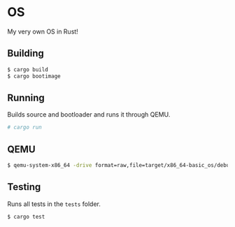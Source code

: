 # OS
My very own OS in Rust!

## Building
```bash
$ cargo build
$ cargo bootimage
```

## Running
Builds source and bootloader and runs it through QEMU.
```bash
# cargo run
```

## QEMU
```bash
$ qemu-system-x86_64 -drive format=raw,file=target/x86_64-basic_os/debug/bootimage-basic_os.bin
```

## Testing
Runs all tests in the `tests` folder.
```bash
$ cargo test
```
